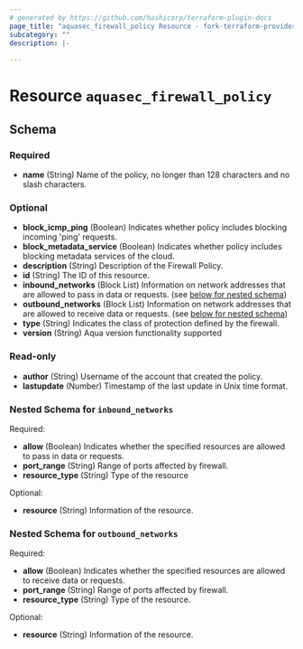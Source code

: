 ```yaml
---
# generated by https://github.com/hashicorp/terraform-plugin-docs
page_title: "aquasec_firewall_policy Resource - fork-terraform-provider-aquasec"
subcategory: ""
description: |-
  
---
```


# Resource `aquasec_firewall_policy`





<!-- schema generated by tfplugindocs -->
## Schema

### Required

- **name** (String) Name of the policy, no longer than 128 characters and no slash characters.

### Optional

- **block_icmp_ping** (Boolean) Indicates whether policy includes blocking incoming 'ping' requests.
- **block_metadata_service** (Boolean) Indicates whether policy includes blocking metadata services of the cloud.
- **description** (String) Description of the Firewall Policy.
- **id** (String) The ID of this resource.
- **inbound_networks** (Block List) Information on network addresses that are allowed to pass in data or requests. (see [below for nested schema](#nestedblock--inbound_networks))
- **outbound_networks** (Block List) Information on network addresses that are allowed to receive data or requests. (see [below for nested schema](#nestedblock--outbound_networks))
- **type** (String) Indicates the class of protection defined by the firewall.
- **version** (String) Aqua version functionality supported

### Read-only

- **author** (String) Username of the account that created the policy.
- **lastupdate** (Number) Timestamp of the last update in Unix time format.

<a id="nestedblock--inbound_networks"></a>
### Nested Schema for `inbound_networks`

Required:

- **allow** (Boolean) Indicates whether the specified resources are allowed to pass in data or requests.
- **port_range** (String) Range of ports affected by firewall.
- **resource_type** (String) Type of the resource

Optional:

- **resource** (String) Information of the resource.


<a id="nestedblock--outbound_networks"></a>
### Nested Schema for `outbound_networks`

Required:

- **allow** (Boolean) Indicates whether the specified resources are allowed to receive data or requests.
- **port_range** (String) Range of ports affected by firewall.
- **resource_type** (String) Type of the resource.

Optional:

- **resource** (String) Information of the resource.


